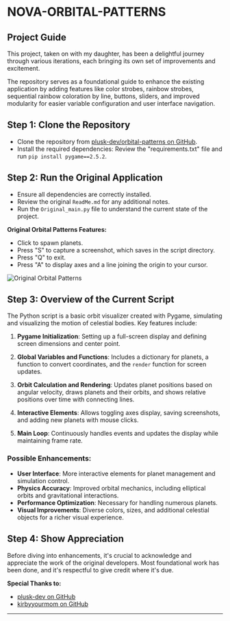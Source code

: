 # NOVA-ORBITAL-PATTERNS 

## Project Guide
This project, taken on with my daughter, has been a delightful journey through various iterations, each bringing its own set of improvements and excitement.

The repository serves as a foundational guide to enhance the existing application by adding features like color strobes, rainbow strobes, sequential rainbow coloration by line, buttons, sliders, and improved modularity for easier variable configuration and user interface navigation.

## Step 1: Clone the Repository
- Clone the repository from [plusk-dev/orbital-patterns on GitHub](https://github.com/plusk-dev/orbital-patterns).
- Install the required dependencies: Review the "requirements.txt" file and run `pip install pygame==2.5.2`.

## Step 2: Run the Original Application
- Ensure all dependencies are correctly installed.
- Review the original `ReadMe.md` for any additional notes.
- Run the `Original_main.py` file to understand the current state of the project.

**Original Orbital Patterns Features:**
- Click to spawn planets.
- Press "S" to capture a screenshot, which saves in the script directory.
- Press "Q" to exit.
- Press "A" to display axes and a line joining the origin to your cursor.

![Original Orbital Patterns](https://images-ext-2.discordapp.net/external/reeKlQI6RiU9At2H5C-73ryCnpLqL4ru7shOThJFGdw/https/repository-images.githubusercontent.com/445509211/95c2a5b3-2bb4-4aad-8acf-1209bf9700ec)

## Step 3: Overview of the Current Script
The Python script is a basic orbit visualizer created with Pygame, simulating and visualizing the motion of celestial bodies. Key features include:

1. **Pygame Initialization**: Setting up a full-screen display and defining screen dimensions and center point.

2. **Global Variables and Functions**: Includes a dictionary for planets, a function to convert coordinates, and the `render` function for screen updates.

3. **Orbit Calculation and Rendering**: Updates planet positions based on angular velocity, draws planets and their orbits, and shows relative positions over time with connecting lines.

4. **Interactive Elements**: Allows toggling axes display, saving screenshots, and adding new planets with mouse clicks.

5. **Main Loop**: Continuously handles events and updates the display while maintaining frame rate.

### Possible Enhancements:
- **User Interface**: More interactive elements for planet management and simulation control.
- **Physics Accuracy**: Improved orbital mechanics, including elliptical orbits and gravitational interactions.
- **Performance Optimization**: Necessary for handling numerous planets.
- **Visual Improvements**: Diverse colors, sizes, and additional celestial objects for a richer visual experience.

## Step 4: Show Appreciation
Before diving into enhancements, it's crucial to acknowledge and appreciate the work of the original developers. Most foundational work has been done, and it's respectful to give credit where it's due.

**Special Thanks to:**
- [plusk-dev on GitHub](https://github.com/plusk-dev)
- [kirbyyourmom on GitHub](https://github.com/kirbyyourmom)

---
